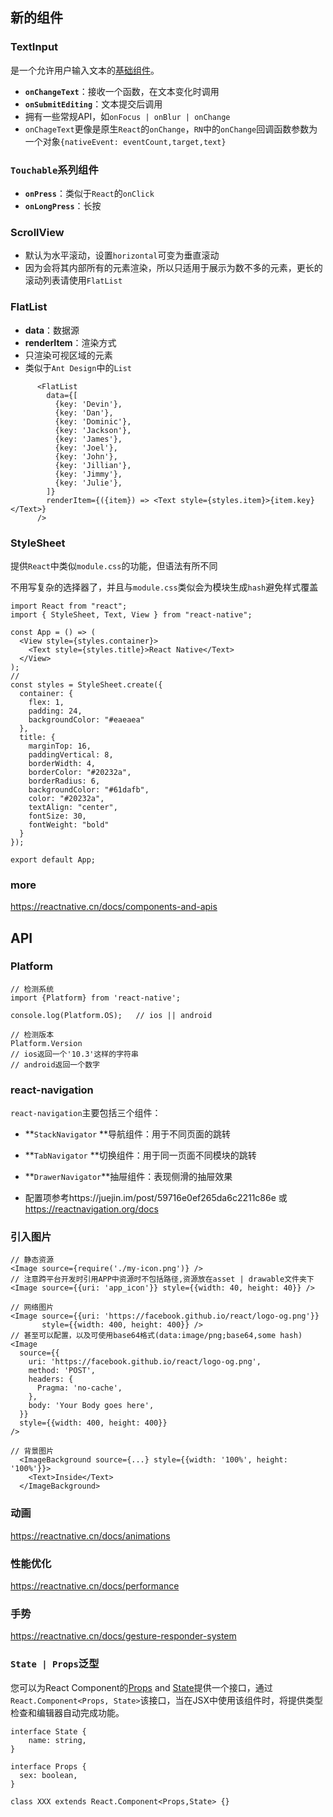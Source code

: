 ## 新的组件

### TextInput

是一个允许用户输入文本的[基础组件](https://reactnative.cn/docs/intro-react-native-components)。

- **`onChangeText`**：接收一个函数，在文本变化时调用
- **`onSubmitEditing`**：文本提交后调用
- 拥有一些常规API，如`onFocus | onBlur | onChange`
- `onChageText`更像是原生`React`的`onChange`，`RN`中的`onChange`回调函数参数为一个对象`{nativeEvent: eventCount,target,text}`

### `Touchable`系列组件

- **`onPress`**：类似于`React`的`onClick`
- **`onLongPress`**：长按

### ScrollView

- 默认为水平滚动，设置`horizontal`可变为垂直滚动
- 因为会将其内部所有的元素渲染，所以只适用于展示为数不多的元素，更长的滚动列表请使用`FlatList`

### FlatList

- **data**：数据源
- **renderItem**：渲染方式
- 只渲染可视区域的元素
- 类似于`Ant Design`中的`List`

```react
      <FlatList
        data={[
          {key: 'Devin'},
          {key: 'Dan'},
          {key: 'Dominic'},
          {key: 'Jackson'},
          {key: 'James'},
          {key: 'Joel'},
          {key: 'John'},
          {key: 'Jillian'},
          {key: 'Jimmy'},
          {key: 'Julie'},
        ]}
        renderItem={({item}) => <Text style={styles.item}>{item.key}</Text>}
      />
```

### StyleSheet

提供`React`中类似`module.css`的功能，但语法有所不同

不用写复杂的选择器了，并且与`module.css`类似会为模块生成`hash`避免样式覆盖

```react
import React from "react";
import { StyleSheet, Text, View } from "react-native";

const App = () => (
  <View style={styles.container}>
    <Text style={styles.title}>React Native</Text>
  </View>
);
// 
const styles = StyleSheet.create({
  container: {
    flex: 1,
    padding: 24,
    backgroundColor: "#eaeaea"
  },
  title: {
    marginTop: 16,
    paddingVertical: 8,
    borderWidth: 4,
    borderColor: "#20232a",
    borderRadius: 6,
    backgroundColor: "#61dafb",
    color: "#20232a",
    textAlign: "center",
    fontSize: 30,
    fontWeight: "bold"
  }
});

export default App;

```

### more

https://reactnative.cn/docs/components-and-apis

## API

### Platform

```react
// 检测系统
import {Platform} from 'react-native';

console.log(Platform.OS);	// ios || android

// 检测版本
Platform.Version
// ios返回一个'10.3'这样的字符串
// android返回一个数字
```

### react-navigation

`react-navigation`主要包括三个组件：

- **`StackNavigator` **导航组件：用于不同页面的跳转
- **`TabNavigator` **切换组件：用于同一页面不同模块的跳转
- **`DrawerNavigator`**抽屉组件：表现侧滑的抽屉效果

- 配置项参考https://juejin.im/post/59716e0ef265da6c2211c86e 或 https://reactnavigation.org/docs

### 引入图片

```react
// 静态资源
<Image source={require('./my-icon.png')} />
// 注意跨平台开发时引用APP中资源时不包括路径,资源放在asset | drawable文件夹下
<Image source={{uri: 'app_icon'}} style={{width: 40, height: 40}} />

// 网络图片
<Image source={{uri: 'https://facebook.github.io/react/logo-og.png'}}
       style={{width: 400, height: 400}} />
// 甚至可以配置，以及可使用base64格式(data:image/png;base64,some hash)
<Image
  source={{
    uri: 'https://facebook.github.io/react/logo-og.png',
    method: 'POST',
    headers: {
      Pragma: 'no-cache',
    },
    body: 'Your Body goes here',
  }}
  style={{width: 400, height: 400}}
/>

// 背景图片
  <ImageBackground source={...} style={{width: '100%', height: '100%'}}>
    <Text>Inside</Text>
  </ImageBackground>
```

### 动画

https://reactnative.cn/docs/animations

### 性能优化

https://reactnative.cn/docs/performance

### 手势

https://reactnative.cn/docs/gesture-responder-system

### `State | Props`泛型

您可以为React Component的[Props](https://reactnative.cn/docs/props) and [State](https://reactnative.cn/docs/state)提供一个接口，通过`React.Component<Props, State>`该接口，当在JSX中使用该组件时，将提供类型检查和编辑器自动完成功能。

```tsx
interface State {
	name: string,
}
  
interface Props {
  sex: boolean,
}  

class XXX extends React.Component<Props,State> {}
```

